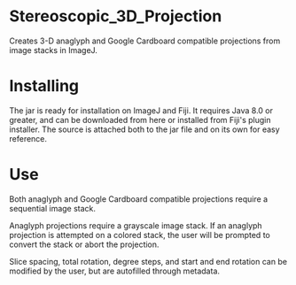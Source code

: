 # Stereoscopic_3D_Projection
Creates 3-D anaglyph and Google Cardboard compatible projections from image stacks in ImageJ.

# Installing
The jar is ready for installation on ImageJ and Fiji. It requires Java 8.0 or greater, and can be downloaded from here or installed from Fiji's plugin installer.
The source is attached both to the jar file and on its own for easy reference.

# Use
Both anaglyph and Google Cardboard compatible projections require a sequential image stack. 

Anaglyph projections require a grayscale image stack. If an anaglyph projection is attempted on a colored stack, the user will be prompted to convert the stack or abort the projection.

Slice spacing, total rotation, degree steps, and start and end rotation can be modified by the user, but are autofilled through metadata.
